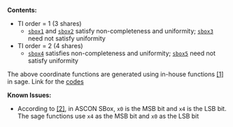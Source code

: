 **Contents:**
- TI order = 1 (3 shares)
    - [`sbox1`](https://github.com/aneeshkandi14/ascon-hw-public/blob/main/ascon_sbox_ti/sbox1.v) and [`sbox2`](https://github.com/aneeshkandi14/ascon-hw-public/blob/main/ascon_sbox_ti/sbox2.v) satisfy non-completeness and uniformity; [`sbox3`](https://github.com/aneeshkandi14/ascon-hw-public/blob/main/ascon_sbox_ti/sbox3.v) need not satisfy uniformity
- TI order = 2 (4 shares)
    - [`sbox4`](https://github.com/aneeshkandi14/ascon-hw-public/blob/main/ascon_sbox_ti/sbox4.v) satisfies non-completeness and uniformity; [`sbox5`](https://github.com/aneeshkandi14/ascon-hw-public/blob/main/ascon_sbox_ti/sbox1.v) need not satisfy uniformity

The above coordinate functions are generated using in-house functions [[1]](https://eprint.iacr.org/2023/633.pdf) in sage. 
Link for the [codes](https://github.com/anubhab001/sbox-threshold-public/tree/main/without-decomposition)

**Known Issues:**
- According to [[2]](https://ascon.iaik.tugraz.at/files/asconv12-nist.pdf), in ASCON SBox, `x0` is the MSB bit and `x4` is the LSB bit. The sage functions use `x4` as the MSB bit and `x0` as the LSB bit
